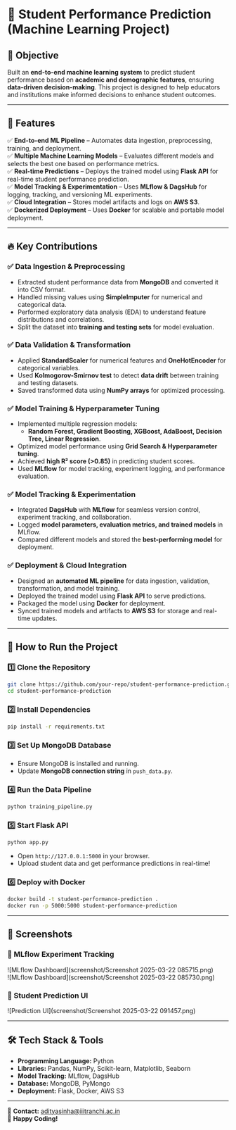 # 🚀 Student Performance Prediction (Machine Learning Project)

## 📌 Objective  
Built an **end-to-end machine learning system** to predict student performance based on **academic and demographic features**, ensuring **data-driven decision-making**. This project is designed to help educators and institutions make informed decisions to enhance student outcomes.

---

## 🌟 Features

✅ **End-to-end ML Pipeline** – Automates data ingestion, preprocessing, training, and deployment.  
✅ **Multiple Machine Learning Models** – Evaluates different models and selects the best one based on performance metrics.  
✅ **Real-time Predictions** – Deploys the trained model using **Flask API** for real-time student performance prediction.  
✅ **Model Tracking & Experimentation** – Uses **MLflow & DagsHub** for logging, tracking, and versioning ML experiments.  
✅ **Cloud Integration** – Stores model artifacts and logs on **AWS S3**.  
✅ **Dockerized Deployment** – Uses **Docker** for scalable and portable model deployment.  

---

## 🔥 Key Contributions  

### ✅ Data Ingestion & Preprocessing  
- Extracted student performance data from **MongoDB** and converted it into CSV format.  
- Handled missing values using **SimpleImputer** for numerical and categorical data.  
- Performed exploratory data analysis (EDA) to understand feature distributions and correlations.  
- Split the dataset into **training and testing sets** for model evaluation.  

### ✅ Data Validation & Transformation  
- Applied **StandardScaler** for numerical features and **OneHotEncoder** for categorical variables.  
- Used **Kolmogorov-Smirnov test** to detect **data drift** between training and testing datasets.  
- Saved transformed data using **NumPy arrays** for optimized processing.  

### ✅ Model Training & Hyperparameter Tuning  
- Implemented multiple regression models:  
  - **Random Forest, Gradient Boosting, XGBoost, AdaBoost, Decision Tree, Linear Regression**.  
- Optimized model performance using **Grid Search & Hyperparameter tuning**.  
- Achieved **high R² score (>0.85)** in predicting student scores.  
- Used **MLflow** for model tracking, experiment logging, and performance evaluation.  

### ✅ Model Tracking & Experimentation  
- Integrated **DagsHub** with **MLflow** for seamless version control, experiment tracking, and collaboration.  
- Logged **model parameters, evaluation metrics, and trained models** in MLflow.  
- Compared different models and stored the **best-performing model** for deployment.  

### ✅ Deployment & Cloud Integration  
- Designed an **automated ML pipeline** for data ingestion, validation, transformation, and model training.  
- Deployed the trained model using **Flask API** to serve predictions.  
- Packaged the model using **Docker** for deployment.  
- Synced trained models and artifacts to **AWS S3** for storage and real-time updates.  

---

## 🚀 How to Run the Project  

### 1️⃣ Clone the Repository  
```bash
git clone https://github.com/your-repo/student-performance-prediction.git
cd student-performance-prediction
```

### 2️⃣ Install Dependencies  
```bash
pip install -r requirements.txt
```

### 3️⃣ Set Up MongoDB Database  
- Ensure MongoDB is installed and running.  
- Update **MongoDB connection string** in `push_data.py`.  

### 4️⃣ Run the Data Pipeline  
```bash
python training_pipeline.py
```

### 5️⃣ Start Flask API  
```bash
python app.py
```
- Open `http://127.0.0.1:5000` in your browser.  
- Upload student data and get performance predictions in real-time!  

### 6️⃣ Deploy with Docker  
```bash
docker build -t student-performance-prediction .
docker run -p 5000:5000 student-performance-prediction
```

---

## 📸 Screenshots  

### 🔹 MLflow Experiment Tracking  
![MLflow Dashboard](screenshot/Screenshot 2025-03-22 085715.png)  
![MLflow Dashboard](screenshot/Screenshot 2025-03-22 085730.png)  

### 🔹 Student Prediction UI  
![Prediction UI](screenshot/Screenshot 2025-03-22 091457.png)  

---

## 🛠️ Tech Stack & Tools  
- **Programming Language:** Python  
- **Libraries:** Pandas, NumPy, Scikit-learn, Matplotlib, Seaborn  
- **Model Tracking:** MLflow, DagsHub  
- **Database:** MongoDB, PyMongo  
- **Deployment:** Flask, Docker, AWS S3  

---
📧 **Contact:** adityasinha@iiitranchi.ac.in  
🚀 **Happy Coding!**

